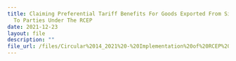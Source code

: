 ```yaml
---
title: Claiming Preferential Tariff Benefits For Goods Exported From Singapore
  To Parties Under The RCEP
date: 2021-12-23
layout: file
description: ""
file_url: /files/Circular%2014_2021%20-%20Implementation%20of%20RCEP%20Export%2023%20Dec.pdf
---
```




